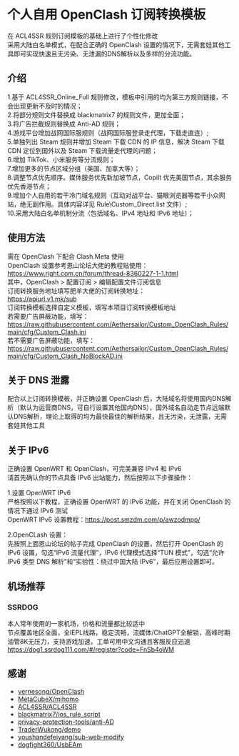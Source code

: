 # 个人自用 OpenClash 订阅转换模板
在 ACL4SSR 规则订阅模板的基础上进行了个性化修改  
采用大陆白名单模式，在配合正确的 OpenClash 设置的情况下，无需套娃其他工具即可实现快速且无污染、无泄漏的DNS解析以及多样的分流功能。  

## 介绍  
1.基于 ACL4SSR_Online_Full 规则修改，模板中引用的均为第三方规则链接，不会出现更新不及时的情况；  
2.将部分规则文件替换成 blackmatrix7 的规则文件，更加全面；  
3.将广告拦截规则替换成 Anti-AD 规则；  
4.游戏平台增加战网国际服规则（战网国际服登录走代理，下载走直连）;  
5.单独列出 Steam 规则并增加 Steam 下载 CDN 的 IP 信息，解决 Steam 下载 CDN 定位到国外以及 Steam 下载流量走代理的问题；     
6.增加 TikTok、小米服务等分流规则；  
7.增加更多的节点区域分组（英国、加拿大等）；  
8.调整节点优先顺序。媒体服务优先新加坡节点，Copilt 优先美国节点，其余服务优先香港节点；  
9.增加个人自用的若干冷门域名规则（互动对战平台、猫眼浏览器等若干小众网站，绝无副作用。具体内容详见 Rule\Custom_Direct.list 文件）;  
10.采用大陆白名单机制分流（包括域名、IPv4 地址和 IPv6 地址）；   

## 使用方法  
需在 OpenClash 下配合 Clash.Meta 使用  
OpenClash 设置参考恩山论坛大佬的教程贴使用：https://www.right.com.cn/forum/thread-8360227-1-1.html  
其中，OpenClash > 配置订阅 > 编辑配置文件订阅信息  
订阅转换服务地址填写肥羊大佬的订阅转换地址：  
https://apiurl.v1.mk/sub  
订阅转换模板选择自定义模板，填写本项目订阅转换模板地址  
若需要广告屏蔽功能，填写：    
https://raw.githubusercontent.com/Aethersailor/Custom_OpenClash_Rules/main/cfg/Custom_Clash.ini  
若不需要广告屏蔽功能，填写：  
https://raw.githubusercontent.com/Aethersailor/Custom_OpenClash_Rules/main/cfg/Custom_Clash_NoBlockAD.ini  

## 关于 DNS 泄露  
配合以上订阅转换模板，并正确设置 OpenClash 后，大陆域名将使用国内DNS解析（默认为运营商DNS，可自行设置其他国内DNS），国外域名自动走节点远端默认DNS解析，理论上取得的均为最快最佳的解析结果，且无污染，无泄露，无需套娃其他工具    

## 关于 IPv6  
正确设置 OpenWRT 和 OpenClash，可完美兼容 IPv4 和 IPv6  
请首先确认你的节点具备 IPv6 出站能力，然后按照以下步骤操作：  

1.设置 OpenWRT IPv6  
严格按照以下教程，正确设置 OpenWRT 的 IPv6 功能，并在关闭 OpenClash 的情况下通过 IPv6 测试  
OpenWRT IPv6 设置教程：https://post.smzdm.com/p/awzodmpp/  

2.OpenCLash 设置：  
先按照上面恩山论坛的帖子完成 OpenClash 的设置，然后打开 OpenClash 的 IPv6 设置，勾选“IPv6 流量代理”，IPv6 代理模式选择“TUN 模式”，勾选“允许 IPv6 类型 DNS 解析”和“实验性：绕过中国大陆 IPv6”，最后应用设置即可。

## 机场推荐 
### SSRDOG  
本人常年使用的一家机场，价格和流量都比较适中  
节点覆盖地区全面，全IEPL线路，稳定流畅，流媒体/ChatGPT全解锁，高峰时期油管8K无压力，支持游戏加速，工单可用中文沟通且客服反应迅速  
https://dog1.ssrdog111.com/#/register?code=FnSb4oWM  

## 感谢  
- [vernesong/OpenClash](https://github.com/vernesong/OpenClash)
- [MetaCubeX/mihomo](https://github.com/MetaCubeX/mihomo)
- [ACL4SSR/ACL4SSR](https://github.com/ACL4SSR/ACL4SSR)
- [blackmatrix7/ios_rule_script](https://github.com/blackmatrix7/ios_rule_script)
- [privacy-protection-tools/anti-AD](https://github.com/privacy-protection-tools/anti-AD)
- [TraderWukong/demo](https://github.com/TraderWukong/demo)
- [youshandefeiyang/sub-web-modify](https://github.com/youshandefeiyang/sub-web-modify)
- [dogfight360/UsbEAm](https://github.com/dogfight360/UsbEAm)
